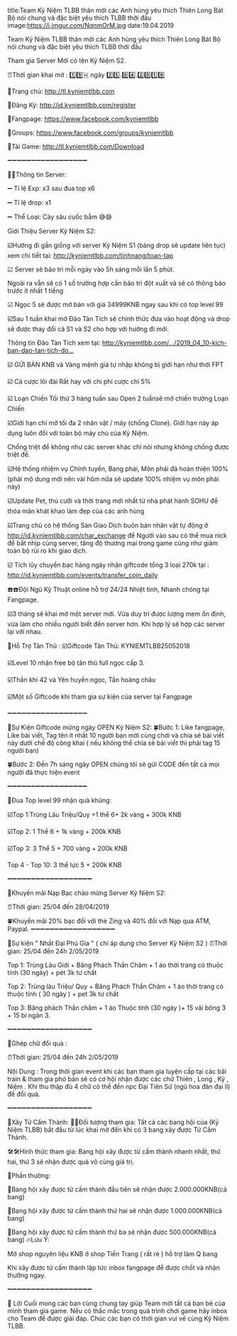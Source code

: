 title:Team Kỷ Niệm TLBB thân mời các Anh hùng yêu thích Thiên Long Bát Bộ nói chung và đặc biệt yêu thích TLBB thời đầu 
image:https://i.imgur.com/NqnmOrM.jpg 
date:19.04.2019

Team Kỷ Niệm TLBB thân mời các Anh hùng yêu thích Thiên Long Bát Bộ nói chung và đặc biệt yêu thích TLBB thời đầu

Tham gia Server Mới có tên Kỷ Niệm S2.

⏰Thời gian khai mở : 1️⃣9️⃣🇭 ngày 2️⃣5️⃣.0️⃣4️⃣.2️⃣0️⃣1️⃣9️⃣

🔰Trang chủ: http://tl.kyniemtlbb.com

🔰Đăng Ký: http://id.kyniemtlbb.com/register

🔰Fangpage: https://www.facebook.com/kyniemtlbb

🔰Groups: https://www.facebook.com/groups/kyniemtlbb

🔰Tải Game: http://tl.kyniemtlbb.com/Download

➖➖➖➖➖➖➖➖➖➖➖➖➖➖➖➖➖

📣📣Thông tin Server:

➖ Tỉ lệ Exp: x3 sau đua top x6

➖ Tỉ lệ drop: x1

➖ Thể Loại: Cày sâu cuốc bẫm 😅😅

Giới Thiệu Server Kỷ Niệm S2:

☑️Hướng đi gần giống với server Kỷ Niệm S1 (bảng drop sẽ update liên tục)
xem chi tiết tại: http://kyniemtlbb.com/tinhnang/toan-tap

☑ Server sẽ bảo trì mỗi ngày vào 5h sáng mỗi lần 5 phút.

Ngoài ra vẫn sẽ có 1 số trường hợp cần bảo trì đột xuất và sẽ có thông báo trước ít nhất 1 tiếng

☑ Ngọc 5 sẽ được mở bán với giá 34999KNB ngay sau khi có top level 99

☑️Sau 1 tuần khai mở Đảo Tàn Tích sẽ chính thức đưa vào hoạt động và drop sẽ được thay đổi cả S1 và S2 cho hợp với hướng đi mới.

Thông tin Đảo Tàn Tích xem tại: http://kyniemtlbb.com/…/2019_04_10-kich-ban-dao-tan-tich-do…

☑️ GỬI BÁN KNB và Vàng mệnh giá tự nhập không bị giới hạn như thời FPT

☑️ Cá cược lôi đài Rất hay với chi phí cược chỉ 5%

️☑️ Loạn Chiến Tối thứ 3 hàng tuần sau Open 2 tuầnsẽ mở chiến trường Loạn Chiến

☑️Giới hạn chỉ mở tối đa 2 nhân vật / máy (chống Clone). Giới hạn này áp dụng luôn đối với toàn bộ máy chủ của Kỷ Niệm.

Chống triệt để không như các server khác chỉ nói nhưng không chống được triệt để.

☑️Hệ thống nhiệm vụ Chính tuyến, Bang phái, Môn phái đã hoàn thiện 100% (phái mộ dung mới nên vài hôm nữa sẽ update 100% nhiệm vụ môn phái này)

☑️Update Pet, thú cưỡi và thời trang mới nhất từ nhà phát hành SOHU để thỏa mãn khát khao làm đẹp của các anh hùng

☑️Trang chủ có hệ thống Sàn Giao Dịch buôn bán nhân vật tự động ở http://id.kyniemtlbb.com/char_exchange để Người vào sau có thể mua nick để bắt nhịp cùng server, tăng độ thương mại trong game cũng như giảm toàn bộ rủi ro khi giao dịch.

️☑️ Tích lũy chuyển bạc hàng ngày nhận giftcode tổng 3 loại 270k tại : http://id.kyniemtlbb.com/events/transfer_coin_daily

☎️☎️Đội Ngũ Kỹ Thuật online hỗ trợ 24/24 Nhiệt tình, Nhanh chóng tại Fangpage.

☑️3 tháng sẽ khai mở một server mới. Vừa duy trì được lượng mem ổn định, vừa làm cho nhiều người biết đến server hơn. Khi hợp lý sẽ hợp các server lại với nhau.

🎁Hỗ Trợ Tân Thủ :
☑️Giftcode Tân Thủ: KYNIEMTLBB25052018

☑️Level 10 nhận free bộ tân thủ full ngọc cấp 3.

☑️Thần khí 42 và Yên huyền ngọc, Tần hoàng châu

☑️Một số Giftcode khi tham gia sự kiện của server tại Fangpage

➖➖➖➖➖➖➖➖➖➖➖➖➖➖➖➖➖

🎁Sự Kiện Giftcode mừng ngày OPEN Kỷ Niệm S2:
🍀Bước 1: Like fangpage, Like bài viết, Tag tên ít nhất 10 người bạn mời cùng chơi và chia sẻ bài viết này dưới chế độ công khai ( nếu không thể chia sẻ bài viết thì phải tag 15 người bạn)

🍀Bước 2: Đến 7h sáng ngày OPEN chúng tôi sẽ gửi CODE đến tất cả mọi người đã thực hiện event

➖➖➖➖➖➖➖➖➖➖➖➖➖➖➖➖➖

🎁Đua Top level 99 nhận quà khủng:

☑️Top 1:Trùng Lâu Triệu/Quy +1 thể 6+ 2k vàng + 300k KNB

☑️Top 2: 1 Thể 6 + 1k vàng + 200k KNB

☑️Top 3: 3 Thể 5 + 700 vàng + 200k KNB

Top 4 - Top 10: 3 thể lực 5 + 200k KNB

➖➖➖➖➖➖➖➖➖➖➖➖➖➖➖➖➖➖

🎁Khuyến mãi Nạp Bạc chào mừng Server Kỷ Niệm S2:

⏰Thời gian: 25/04 đến 28/04/2019

🍀Khuyến mãi 20% bạc đối với thẻ Zing và 40% đối với Nạp qua ATM, Paypal.
➖➖➖➖➖➖➖➖➖➖➖➖➖➖➖➖➖➖

🎁Sự kiện " Nhất Đại Phú Gia " ( chỉ áp dụng cho Server Kỷ Niệm S2 )
⏰Thời gian: 25/04 đến 24h 2/05/2019

Top 1: Trùng Lâu Giới + Băng Phách Thần Châm + 1 áo thời trang có thuộc tính (30 ngày) + pét 3k tư chất

Top 2: Trùng lâu Triệu/ Quy + Băng Phách Thần Châm + 1 áo thời trang có thuộc tính ( 30 ngày ) + pet 3k tư chất

Top 3: Băng phách Thần châm + 1 áo Thuộc tính (30 ngày )+ 15 vải bông 3 + 15 bí ngân 3.

➖➖➖➖➖➖➖➖➖➖➖➖➖➖➖➖➖➖

🎁Ghép chữ đổi quà :

⏰Thời gian: 25/04 đến 24h 2/05/2019

Nội Dung : Trong thời gian event khi các bạn tham gia luyện cấp tại các bãi train & tham gia phó bản sẽ có cơ hội nhận được các chữ Thiên , Long , Kỷ , Niệm . Khi thu thập đủ 4 chữ có thể đến npc Đại Tiên Sứ (ngũ hoa đàn đại lí) để đổi quà.

➖➖➖➖➖➖➖➖➖➖➖➖➖➖➖➖➖➖

🎁Xây Tử Cấm Thành:
📌📌Đối tượng tham gia: Tất cả các bang hội của (Kỷ Niệm TLBB) bắt đầu từ lúc khai mở đến khi có 3 bang xây được Tử Cấm Thành.

🛠🛠Hình thức tham gia: Bang hội xây được tử cấm thành nhanh nhất, thứ hai, thứ 3 sẽ nhận được quà vô cùng giá trị.

🔮Phần thưởng:

🎁Bang hội xây được tử cấm thành đầu tiên sẽ nhận được 2.000.000KNB(cả bang)

🎁Bang hội xây được tử cấm thành thứ hai sẽ nhận được 1.000.000KNB(cả bang)

🎁Bang hội xây được tử cấm thành thứ ba sẽ nhận được 500.000KNB(cả bang) 🔥Lưu Ý:

Mở shop nguyên liệu KNB ở shop Tiền Trang ( rất rẻ ) hỗ trợ làm Q bang

Khi xây được tử cấm thành lập tức inbox fangpage để được chốt và nhận thưởng ngay.

➖➖➖➖➖➖➖➖➖➖➖➖➖➖➖➖➖➖

🛑 Lời Cuối mong các bạn cùng chung tay giúp Team mời tất cả bạn bè của mình tham gia game.
Nếu có thắc mắc trong quá trình chơi game hãy inbox cho Team để được giải đáp. Chúc các bạn có thời gian vui vẻ cùng Kỷ Niệm TLBB.

